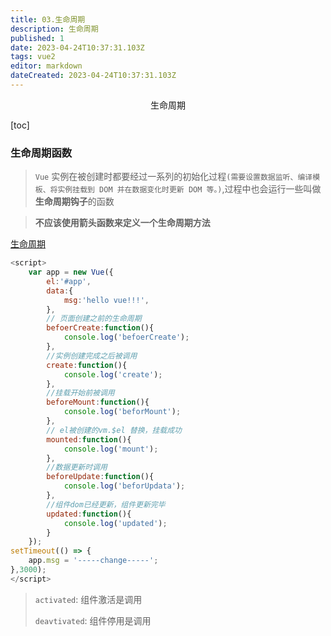 ```yaml
---
title: 03.生命周期
description: 生命周期
published: 1
date: 2023-04-24T10:37:31.103Z
tags: vue2
editor: markdown
dateCreated: 2023-04-24T10:37:31.103Z
---
```


<center>生命周期</center>

[toc]



### 生命周期函数

>  `Vue` 实例在被创建时都要经过一系列的初始化过程`(需要设置数据监听、编译模板、将实例挂载到 DOM 并在数据变化时更新 DOM 等。)`,过程中也会运行一些叫做**生命周期钩子**的函数

>  **不应该使用箭头函数来定义一个生命周期方法**

[生命周期]()

```js
<script>
    var app = new Vue({
        el:'#app',
        data:{
            msg:'hello vue!!!',
        },
        // 页面创建之前的生命周期
        befoerCreate:function(){
            console.log('befoerCreate');
        },
        //实例创建完成之后被调用
        create:function(){
            console.log('create');
        },
        //挂载开始前被调用
        beforeMount:function(){
            console.log('beforMount');
        },
        // el被创建的vm.$el 替换，挂载成功
        mounted:function(){
            console.log('mount');
        },
        //数据更新时调用
        beforeUpdate:function(){
            console.log('beforUpdata');
        },
		//组件dom已经更新，组件更新完毕
        updated:function(){
            console.log('updated');
        }
    });
setTimeout(() => {
    app.msg = '-----change-----';
},3000);
</script>
```

> `activated`: 组件激活是调用
>
> `deavtivated`: 组件停用是调用